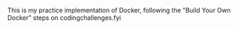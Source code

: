 This is my practice implementation of Docker, following the "Build Your Own Docker" steps on codingchallenges.fyi
